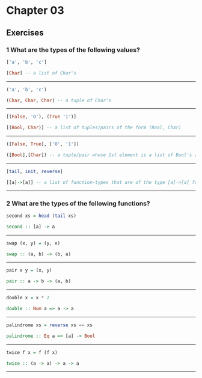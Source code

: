 # Chapter 03

## Exercises


### 1 What are the types of the following values?

```haskell
['a', 'b', 'c']
```

```haskell
[Char] -- a list of Char's
```

---

```haskell
('a', 'b', 'c')
```

```haskell
(Char, Char, Char) -- a tuple of Char's
```

---

```haskell
[(False, 'O'), (True '1')]
```

```haskell
[(Bool, Char)] -- a list of tuples/pairs of the form (Bool, Char)
```

---

```haskell
([False, True], ['0', '1'])
```

```haskell
([Bool],[Char]) -- a tuple/pair whose 1st element is a list of Bool's and the 2nd element is a list of Char's
```

---

```haskell
[tail, init, reverse]
```

```haskell
[[a]->[a]] -- a list of function-types that are of the type [a]->[a] for a type-variable 'a'
```

---

### 2 What are the types of the following functions?

```haskell
second xs = head (tail xs)
```

```haskell
second :: [a] -> a
```

---

```haskell
swap (x, y) = (y, x)
```

```haskell
swap :: (a, b) -> (b, a)
```

---

```haskell
pair x y = (x, y)
```

```haskell
pair :: a -> b -> (a, b)
```

---

```haskell
double x = x * 2
```

```haskell
double :: Num a => a -> a
```

---

```haskell 
palindrome xs = reverse xs == xs
```

```haskell
palindrome :: Eq a => [a] -> Bool
```

---

```haskell
twice f x = f (f x)
```

```haskell
twice :: (a -> a) -> a -> a 
```

---
